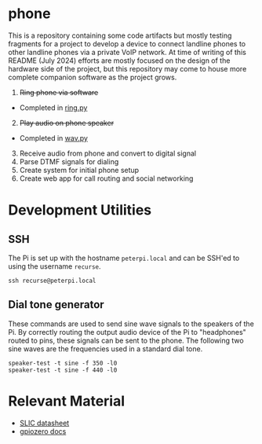 phone
=====

This is a repository containing some code artifacts but mostly testing fragments for a project to develop a device to
connect landline phones to other landline phones via a private VoIP network. At time of writing of this README
(July 2024) efforts are mostly focused on the design of the hardware side of the project, but this repository may
come to house more complete companion software as the project grows.

1. ~~Ring phone via software~~
  - Completed in [ring.py](ring.py)
2. ~~Play audio on phone speaker~~
  - Completed in [wav.py](wav.py)
3. Receive audio from phone and convert to digital signal
4. Parse DTMF signals for dialing
5. Create system for initial phone setup
6. Create web app for call routing and social networking

Development Utilities
=====================

SSH
---
The Pi is set up with the hostname `peterpi.local` and can be SSH'ed to using the username `recurse`.
```
ssh recurse@peterpi.local
```

Dial tone generator
-------------------
These commands are used to send sine wave signals to the speakers of the Pi. By correctly routing the
output audio device of the Pi to "headphones" routed to pins, these signals can be sent to the phone.
The following two sine waves are the frequencies used in a standard dial tone.
```
speaker-test -t sine -f 350 -l0
speaker-test -t sine -f 440 -l0
```

Relevant Material
=================
- [SLIC datasheet](https://silvertel.com/images/datasheets/Ag1171-datasheet-Low-cost-ringing-SLIC-with-single-supply.pdf)
- [gpiozero docs](https://gpiozero.readthedocs.io/en/latest/)
